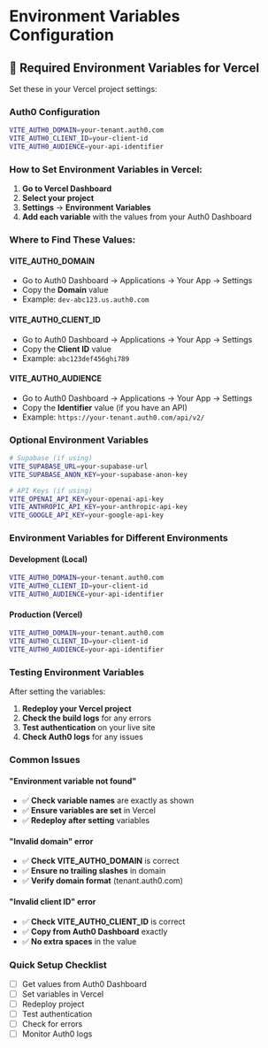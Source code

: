 # Environment Variables Configuration

## 🔧 **Required Environment Variables for Vercel**

Set these in your Vercel project settings:

### **Auth0 Configuration**
```bash
VITE_AUTH0_DOMAIN=your-tenant.auth0.com
VITE_AUTH0_CLIENT_ID=your-client-id
VITE_AUTH0_AUDIENCE=your-api-identifier
```

### **How to Set Environment Variables in Vercel:**

1. **Go to Vercel Dashboard**
2. **Select your project**
3. **Settings** → **Environment Variables**
4. **Add each variable** with the values from your Auth0 Dashboard

### **Where to Find These Values:**

#### **VITE_AUTH0_DOMAIN**
- Go to Auth0 Dashboard → Applications → Your App → Settings
- Copy the **Domain** value
- Example: `dev-abc123.us.auth0.com`

#### **VITE_AUTH0_CLIENT_ID**
- Go to Auth0 Dashboard → Applications → Your App → Settings
- Copy the **Client ID** value
- Example: `abc123def456ghi789`

#### **VITE_AUTH0_AUDIENCE**
- Go to Auth0 Dashboard → Applications → Your App → Settings
- Copy the **Identifier** value (if you have an API)
- Example: `https://your-tenant.auth0.com/api/v2/`

### **Optional Environment Variables**

```bash
# Supabase (if using)
VITE_SUPABASE_URL=your-supabase-url
VITE_SUPABASE_ANON_KEY=your-supabase-anon-key

# API Keys (if using)
VITE_OPENAI_API_KEY=your-openai-api-key
VITE_ANTHROPIC_API_KEY=your-anthropic-api-key
VITE_GOOGLE_API_KEY=your-google-api-key
```

### **Environment Variables for Different Environments**

#### **Development (Local)**
```bash
VITE_AUTH0_DOMAIN=your-tenant.auth0.com
VITE_AUTH0_CLIENT_ID=your-client-id
VITE_AUTH0_AUDIENCE=your-api-identifier
```

#### **Production (Vercel)**
```bash
VITE_AUTH0_DOMAIN=your-tenant.auth0.com
VITE_AUTH0_CLIENT_ID=your-client-id
VITE_AUTH0_AUDIENCE=your-api-identifier
```

### **Testing Environment Variables**

After setting the variables:

1. **Redeploy your Vercel project**
2. **Check the build logs** for any errors
3. **Test authentication** on your live site
4. **Check Auth0 logs** for any issues

### **Common Issues**

#### **"Environment variable not found"**
- ✅ **Check variable names** are exactly as shown
- ✅ **Ensure variables are set** in Vercel
- ✅ **Redeploy after setting** variables

#### **"Invalid domain" error**
- ✅ **Check VITE_AUTH0_DOMAIN** is correct
- ✅ **Ensure no trailing slashes** in domain
- ✅ **Verify domain format** (tenant.auth0.com)

#### **"Invalid client ID" error**
- ✅ **Check VITE_AUTH0_CLIENT_ID** is correct
- ✅ **Copy from Auth0 Dashboard** exactly
- ✅ **No extra spaces** in the value

### **Quick Setup Checklist**

- [ ] Get values from Auth0 Dashboard
- [ ] Set variables in Vercel
- [ ] Redeploy project
- [ ] Test authentication
- [ ] Check for errors
- [ ] Monitor Auth0 logs
